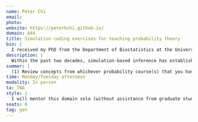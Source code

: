 ```yaml
---
name: Peter Chi
email: 
photo:
website: https://peterbchi.github.io/
domain: A44
title: Simulation coding exercises for teaching probability theory
bio: |
  I received my PhD from the Department of Biostatistics at the University of Washington. My primary research focus is statistical phylogenetics, with secondary interests in statistics education and in casino games of chance. Prior to joining the faculty at HDSI, I was an Associate Professor of Statistics at Villanova University -- the alma mater of one pope and three future NBA champions (I am writing this on May 17th 2025 as the NY Knicks have just won their Eastern Conference Semifinal series, and I'm calling it now). 
description: |
  Within the past two decades, simulation-based inference has established itself as a standard approach for teaching an introductory statistics or data science course (such as DSC 10). While it has been argued that simulation-based pedagogies should likewise be useful in a probability theory course, the implementation therein is not currently well developed, nor is this notion even universally accepted to date. Students in this domain will explore this by developing coding exercises that are designed to teach concepts from a typical undergraduate probability theory course (such as MATH 180A, MATH 183, and MATH 181A). Specifically, the coding exercises that capstone students in this domain will create as part of their projects will task probability students with writing simulation code that illustrates a particular concept or theoretical result in a probability course. Possible deliverables at the end of projects in this domain could be each of the following, or other related/comparable items proposed by capstone students in this domain: (1) a set of coding exercises that each target a specific topic in a probability theory course; (2) instructor lesson notes for each coding exercise that details how it could be implemented in a typical course and its pedagogical rationale (i.e. why we believe it should be effective); (3) solutions to each coding exercise, in both R and Python; (4) Shiny apps (written in either R or Python) for each coding exercise that visually and interactively demonstrate the solution code in action; (5) assessment questions to test students on their resulting understanding of the probability concepts aimed to be taught by each of the coding exercises, and their answers; (6) statistical analyses on data collected via a designed experiment by capstone students, directly investigating the efficacy of their created coding exercises for teaching probability concepts. Capstone students in this domain should plan to take the CITI Human Subjects Research training: Social and Behavioral Research, administered online (and at no cost) by the UCSD IRB office, early in Quarter 1 in preparation for collection of real data for item (6) above during Quarter 2.
summer: |
  (1) Review concepts from whichever probability course(s) that you have taken; (2) Explore the Shiny apps here to get an idea of what is possible with Shiny apps for teaching statistics: https://statistics.calpoly.edu/shiny; (3) Read this paper (although its aims were different from what ours will be, it is one of the only scientific research papers to date that addresses the idea of using simulation in a probability theory course, so it will be good to be familiar with what they have done and the issues that they raise): https://www.tandfonline.com/doi/full/10.1080/10691898.2019.1600387
time: Monday/Tuesday afternoon
modality: In person
ta: TBA
style: |
  I will mentor this domain solo (without assistance from graduate students). I aim to give students the background and confidence to take ownership over their projects, and will likely be fairly hands-on at first: in particular, I will lead discussions on concepts in the field of statistics education, and give instruction on how to write Shiny apps as needed. I will also cover principles of experimental design and relevant statistical analyses as needed. 
seats: 8
tag: gen
---
```

